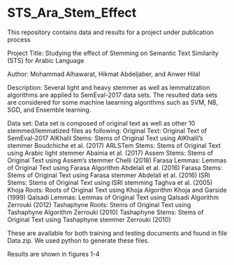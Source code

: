 # STS_Ara_Stem_Effect
This repository contains data and results for a project under publication process

Project Title: Studying the effect of Stemming on Semantic Text Similarity (STS) for Arabic Language

Author: Mohammad Alhawarat, Hikmat Abdeljaber, and Anwer Hilal

Description: Several light and heavy stemmer as well as lemmatization algorithms are applied to SemEval-2017 
             data sets. The resulted data sets are considered for some machine laearning algorithms such as SVM,
             NB, SGD, and Ensemble learning.
             
Data set: Data set is composed of original text as well as other 10 stemmed/lemmatized files as following:
Original Text: Original Text of SemEval-2017
AlKhalil Stems: Stems of Original Text using AlKhalil’s stemmer Boudchiche et al. (2017)
ARLSTem Stems: Stems of Original Text using Arabic light stemmer Abainia et al. (2017)
Assem Stems: Stems of Original Text using Assem’s stemmer Chelli (2018)
Farasa Lemmas: Lemmas of Original Text using Farasa Algorithm Abdelali et al. (2016)
Farasa Stems: Stems of Original Text using Farasa stemmer Abdelali et al. (2016)
ISRI Stems: Stems of Original Text using ISRI stemming Taghva et al. (2005)
Khoja Roots: Roots of Original Text using Khoja Algorithm Khoja and Garside (1999)
Qalsadi Lemmas: Lemmas of Original Text using Qalsadi Algorithm Zerrouki (2012)
Tashaphyne Roots: Stems of Original Text using Tashaphyne Algorithm Zerrouki (2010)
Tashaphyne Stems: Stems of Original Text using Tashaphyne stemmer Zerrouki (2010)

These are available for both training and testing documents and found in file Data.zip. We used python to generate these files.

Results are shown in figures 1-4
